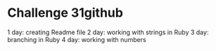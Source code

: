 # Challenge 31github
1 day: creating Readme file
2 day: working with strings in Ruby
3 day: branching in Ruby
4 day: working with numbers
